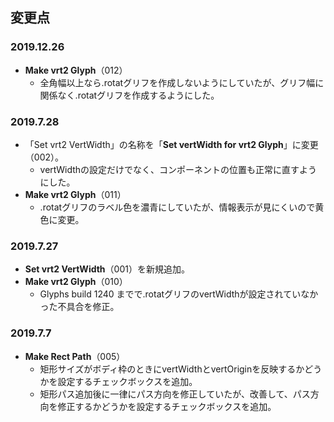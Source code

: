 ## 変更点

### 2019.12.26
* **Make vrt2 Glyph**（012）
    * 全角幅以上なら.rotatグリフを作成しないようにしていたが、グリフ幅に関係なく.rotatグリフを作成するようにした。

### 2019.7.28
* 「Set vrt2 VertWidth」の名称を「**Set vertWidth for vrt2 Glyph**」に変更（002）。
    * vertWidthの設定だけでなく、コンポーネントの位置も正常に直すようにした。
* **Make vrt2 Glyph**（011）
    * .rotatグリフのラベル色を濃青にしていたが、情報表示が見にくいので黄色に変更。

### 2019.7.27
* **Set vrt2 VertWidth**（001）を新規追加。
* **Make vrt2 Glyph**（010）
    * Glyphs build 1240 までで.rotatグリフのvertWidthが設定されていなかった不具合を修正。

### 2019.7.7
* **Make Rect Path**（005）
    * 矩形サイズがボディ枠のときにvertWidthとvertOriginを反映するかどうかを設定するチェックボックスを追加。
    * 矩形パス追加後に一律にパス方向を修正していたが、改善して、パス方向を修正するかどうかを設定するチェックボックスを追加。